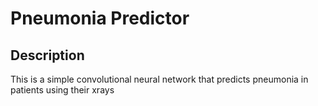 # Pneumonia Predictor

## Description
This is a simple convolutional neural network that predicts pneumonia in patients using their xrays
 
